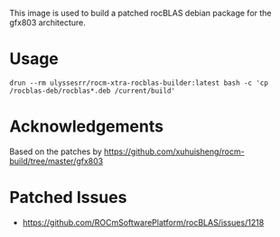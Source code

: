 This image is used to build a patched rocBLAS debian package for the gfx803 architecture.

# Usage

```shell
drun --rm ulyssesrr/rocm-xtra-rocblas-builder:latest bash -c 'cp /rocblas-deb/rocblas*.deb /current/build'
```

# Acknowledgements

Based on the patches by https://github.com/xuhuisheng/rocm-build/tree/master/gfx803

# Patched Issues

- https://github.com/ROCmSoftwarePlatform/rocBLAS/issues/1218
